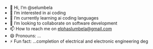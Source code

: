 - 👋 Hi, I’m @selumbela
- 👀 I’m interested in ai coding 
- 🌱 I’m currently learning ai coding languages 
- 💞️ I’m looking to collaborate on software development 
- 📫 How to reach me on elphaslumbela@gmail.com 
- 😄 Pronouns: ...
- ⚡ Fun fact: ...completion of electrical and electronic engineering deg

<!---
selumbela/selumbela is a ✨ special ✨ repository because its `README.md` (this file) appears on your GitHub profile.
You can click the Preview link to take a look at your changes.
--->
